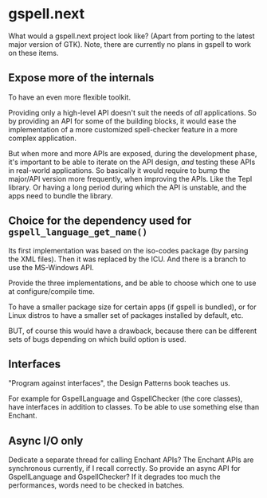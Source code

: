gspell.next
===========

What would a gspell.next project look like? (Apart from porting to the latest
major version of GTK). Note, there are currently no plans in gspell to work on
these items.

Expose more of the internals
----------------------------

To have an even more flexible toolkit.

Providing only a high-level API doesn't suit the needs of _all_ applications. So
by providing an API for some of the building blocks, it would ease the
implementation of a more customized spell-checker feature in a more complex
application.

But when more and more APIs are exposed, during the development phase, it's
important to be able to iterate on the API design, _and_ testing these APIs in
real-world applications. So basically it would require to bump the major/API
version more frequently, when improving the APIs. Like the Tepl library. Or
having a long period during which the API is unstable, and the apps need to
bundle the library.

Choice for the dependency used for `gspell_language_get_name()`
---------------------------------------------------------------

Its first implementation was based on the iso-codes package (by parsing the XML
files). Then it was replaced by the ICU. And there is a branch to use the
MS-Windows API.

Provide the three implementations, and be able to choose which one to use at
configure/compile time.

To have a smaller package size for certain apps (if gspell is bundled), or for
Linux distros to have a smaller set of packages installed by default, etc.

BUT, of course this would have a drawback, because there can be different sets
of bugs depending on which build option is used.

Interfaces
----------

"Program against interfaces", the Design Patterns book teaches us.

For example for GspellLanguage and GspellChecker (the core classes), have
interfaces in addition to classes. To be able to use something else than
Enchant.

Async I/O only
--------------

Dedicate a separate thread for calling Enchant APIs? The Enchant APIs are
synchronous currently, if I recall correctly. So provide an async API for
GspellLanguage and GspellChecker? If it degrades too much the performances,
words need to be checked in batches.
